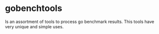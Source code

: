 gobenchtools
====

Is an assortment of tools to process go benchmark results. This tools have very unique and
simple uses.